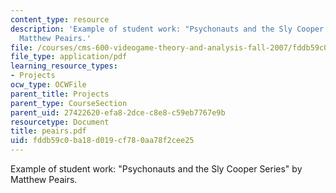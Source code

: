 ```yaml
---
content_type: resource
description: 'Example of student work: "Psychonauts and the Sly Cooper Series" by
  Matthew Peairs.'
file: /courses/cms-600-videogame-theory-and-analysis-fall-2007/fddb59c0ba18d019cf780aa78f2cee25_peairs.pdf
file_type: application/pdf
learning_resource_types:
- Projects
ocw_type: OCWFile
parent_title: Projects
parent_type: CourseSection
parent_uid: 27422620-efa8-2dce-c8e8-c59eb7767e9b
resourcetype: Document
title: peairs.pdf
uid: fddb59c0-ba18-d019-cf78-0aa78f2cee25
---
```

Example of student work: "Psychonauts and the Sly Cooper Series" by Matthew Peairs.

